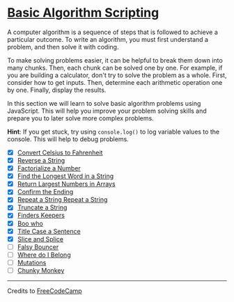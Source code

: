 # [Basic Algorithm Scripting](https://learn.freecodecamp.org/javascript-algorithms-and-data-structures/basic-algorithm-scripting)

A computer algorithm is a sequence of steps that is followed to achieve a particular outcome. To write an algorithm, you must first understand a problem, and then solve it with coding.

To make solving problems easier, it can be helpful to break them down into many chunks. Then, each chunk can be solved one by one. For example, if you are building a calculator, don't try to solve the problem as a whole. First, consider how to get inputs. Then, determine each arithmetic operation one by one. Finally, display the results.

In this section we will learn to solve basic algorithm problems using JavaScript. This will help you improve your problem solving skills and prepare you to later solve more complex problems.

**Hint**: If you get stuck, try using `console.log()` to log variable values to the console. This will help to debug problems.

- [x] [Convert Celsius to Fahrenheit](01-convert-celsius-to-fahrenheit.js)
- [x] [Reverse a String](02-reverse-a-string.js)
- [x] [Factorialize a Number](03-factorialize-a-number.js)
- [x] [Find the Longest Word in a String](04-find-the-longest-word-in-a-string.js)
- [x] [Return Largest Numbers in Arrays](05-return-largest-numbers-in-arrays.js)
- [x] [Confirm the Ending](06-confirm-the-ending.js)
- [x] [Repeat a String Repeat a String](07-repeat-a-string-repeat-a-string.js)
- [x] [Truncate a String](08-truncate-a-string.js)
- [x] [Finders Keepers](09-finders-keepers.js)
- [x] [Boo who](10-boo-who.js)
- [x] [Title Case a Sentence](11-title-case-a-sentence.js)
- [x] [Slice and Splice](12-slice-and-splice.js)
- [ ] [Falsy Bouncer](13-falsy-bouncer.js)
- [ ] [Where do I Belong](14-where-do-i-belong.js)
- [ ] [Mutations](15-mutations.js)
- [ ] [Chunky Monkey](16-chunky-monkey.js)

---

Credits to [FreeCodeCamp](https://www.freecodecamp.org/)
